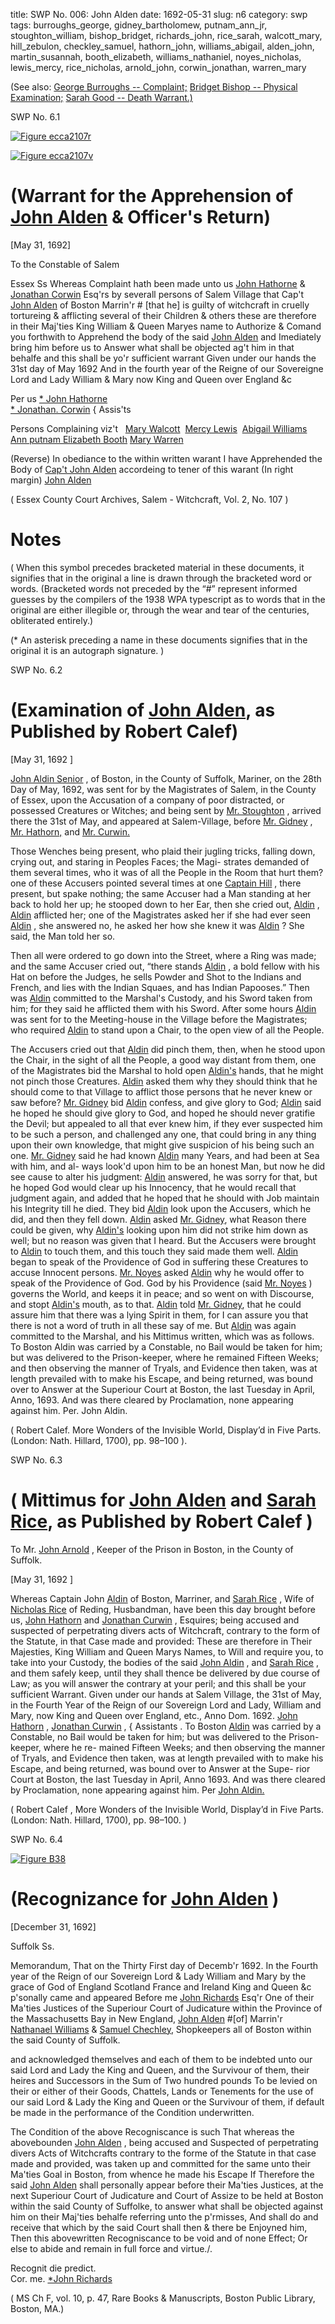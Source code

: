 title: SWP No. 006: John Alden
date: 1692-05-31
slug: n6
category: swp
tags: burroughs_george, gidney_bartholomew, putnam_ann_jr, stoughton_william, bishop_bridget, richards_john, rice_sarah, walcott_mary, hill_zebulon, checkley_samuel, hathorn_john, williams_abigail, alden_john, martin_susannah, booth_elizabeth, williams_nathaniel, noyes_nicholas, lewis_mercy, rice_nicholas, arnold_john, corwin_jonathan, warren_mary




(See also: [George Burroughs -- Complaint;](/n22.html#n22.1) [Bridget Bishop -- Physical Examination;](/n13.html#n13.21) [Sarah Good -- Death Warrant.)](/n2.html#n2.49)

<div markdown class="doc" id="n6.1">

<div class="doc_id">SWP No. 6.1</div>


<span markdown class="figure">[![Figure ecca2107r](archives/ecca/thumb/ecca2107r.jpg)](archives/ecca/large/ecca2107r.jpg)</span>

<span markdown class="figure">[![Figure ecca2107v](archives/ecca/thumb/ecca2107v.jpg)](archives/ecca/large/ecca2107v.jpg)</span>

# (Warrant for the Apprehension of [John Alden](/tag/alden_john.html) & Officer's Return)

[May 31, 1692]

To the Constable of Salem 

Essex Ss Whereas Complaint hath been made unto us [John Hathorne](/tag/hathorn_john.html) & [Jonathan Corwin](/tag/corwin_jonathan.html) Esq'rs by severall persons of Salem Village  that Cap't [John Alden](/tag/alden_john.html) of Boston Marrin'r # [that he] is guilty of witchcraft in cruelly tortureing & afflicting several of their  Children  & others these are therefore in their Maj'ties King William  & Queen Maryes name to Authorize & Comand you forthwith to Apprehend the body of the said [John Alden](/tag/alden_john.html) and Imediately bring him  before us to Answer what shall be objected ag't him in that behalfe and this shall be yo'r sufficient warrant Given under our hands the  31st day of May 1692 And in the fourth year of the Reigne of our Sovereigne Lord and Lady William & Mary now King and Queen  over England &c

Per us [* John Hathorne](/tag/hathorn_john.html)  
[* Jonathan. Corwin](/tag/corwin_jonathan.html) {  Assis'ts  

Persons Complaining viz't   
[Mary Walcott](/tag/walcott_mary.html)  
[Mercy Lewis](/tag/lewis_mercy.html)  
[Abigail Williams](/tag/williams_abigail.html)
[Ann putnam](/tag/putnam_ann_jr.html)[
Elizabeth Booth](/tag/booth_elizabeth.html)
[Mary Warren](/tag/warren_mary.html) 

(Reverse) In obediance to the within written warant I have Apprehended the Body of [Cap't John Alden](/tag/alden_john.html) accordeing to tener of this warant 
(In right margin) [John Alden](/tag/alden_john.html) 

( Essex County Court Archives, Salem - Witchcraft, Vol. 2, No. 107 )

# Notes

( When this symbol precedes bracketed material in these documents, it signifies that in the  original a line is drawn through the bracketed word or words. (Bracketed words not  preceded by the “#” represent informed guesses by the compilers of the 1938 WPA  typescript as to words that in the original are either illegible or, through the wear and  tear of the centuries, obliterated entirely.)

(* An asterisk preceding a name in these documents signifies that in the original it is an  autograph signature. )

</div>


<div markdown class="doc" id="n6.2">

<div class="doc_id">SWP No. 6.2</div>


# (Examination of [John Alden](/tag/alden_john.html), as Published by Robert Calef)

[May 31, 1692 ]

[John Aldin Senior](/tag/alden_john.html) , of Boston, in the County of Suffolk, Mariner, on the 28th Day of May, 1692, was sent for by the Magistrates of Salem, in the County of Essex, upon the Accusation of a  company of poor distracted, or possessed Creatures or Witches;  and being sent by [Mr. Stoughton](/tag/stoughton_william.html) , arrived there the 31st of May,  and appeared at Salem-Village, before [Mr. Gidney](/tag/gidney_bartholomew.html) , [Mr. Hathorn,](/tag/hathorn_john.html)  and [Mr. Curwin.](/tag/corwin_jonathan.html)

Those Wenches being present, who plaid their jugling tricks,  falling down, crying out, and staring in Peoples Faces; the Magi-  strates demanded of them several times, who it was of all the People  in the Room that hurt them? one of these Accusers pointed several  times at one [Captain Hill](/tag/hill_zebulon.html) , there present, but spake nothing; the  same Accuser had a Man standing at her back to hold her up; he  stooped down to her Ear, then she cried out, [Aldin](/tag/alden_john.html) , [Aldin](/tag/alden_john.html) afflicted  her; one of the Magistrates asked her if she had ever seen [Aldin](/tag/alden_john.html) ,  she answered no, he asked her how she knew it was [Aldin](/tag/alden_john.html) ? She  said, the Man told her so.

Then all were ordered to go down into the Street, where a Ring  was made; and the same Accuser cried out, “there stands [Aldin](/tag/alden_john.html) , a  bold fellow with his Hat on before the Judges, he sells Powder and  Shot to the Indians and French, and lies with the Indian Squaes,  and has Indian Papooses.” Then was [Aldin](/tag/alden_john.html) committed to the Marshal's  Custody, and his Sword taken from him; for they said he afflicted  them with his Sword. After some hours [Aldin](/tag/alden_john.html) was sent for to the  Meeting-house in the Village before the Magistrates; who required  [Aldin](/tag/alden_john.html) to stand upon a Chair, to the open view of all the People.

The Accusers cried out that [Aldin](/tag/alden_john.html) did pinch them, then, when  he stood upon the Chair, in the sight of all the People, a good way  distant from them, one of the Magistrates bid the Marshal to hold  open [Aldin's](/tag/alden_john.html) hands, that he might not pinch those Creatures. [Aldin](/tag/alden_john.html)  asked them why they should think that he should come to that  Village to afflict those persons that he never knew or saw before?  [Mr. Gidney](/tag/gidney_bartholomew.html) bid [Aldin](/tag/alden_john.html) confess, and give glory to God; [Aldin](/tag/alden_john.html) said he hoped he should give glory to God, and hoped he should never gratifie the Devil; but appealed to all that ever knew him, if they ever suspected him to be such a person, and challenged any one, that could bring in any thing upon their own knowledge, that might give suspicion of his being such an one. [Mr. Gidney](/tag/gidney_bartholomew.html) said he had known [Aldin](/tag/alden_john.html) many Years, and had been at Sea with him, and al-  ways look'd upon him to be an honest Man, but now he did see cause  to alter his judgment: [Aldin](/tag/alden_john.html) answered, he was sorry for that, but he hoped God would clear up his Innocency, that he would recall  that judgment again, and added that he hoped that he should with  Job maintain his Integrity till he died. They bid [Aldin](/tag/alden_john.html) look upon the Accusers, which he did, and then they fell down. [Aldin](/tag/alden_john.html) asked  [Mr. Gidney](/tag/gidney_bartholomew.html), what Reason there could be given, why [Aldin's](/tag/alden_john.html) looking  upon him did not strike him  down as well; but no reason was given  that I heard. But the Accusers were brought to [Aldin](/tag/alden_john.html) to touch them, and this touch they said made them well. [Aldin](/tag/alden_john.html) began to speak of the Providence of God in suffering these Creatures to accuse Innocent persons. [Mr. Noyes](/tag/noyes_nicholas.html) asked [Aldin](/tag/alden_john.html) why he would offer to speak of the Providence of God. God by his Providence (said [Mr. Noyes](/tag/noyes_nicholas.html) ) governs the World, and keeps it in peace; and so went on with Discourse, and stopt [Aldin's](/tag/alden_john.html) mouth, as to that. [Aldin](/tag/alden_john.html) told [Mr. Gidney](/tag/gidney_bartholomew.html), that he could assure him that there was a lying Spirit in them, for I  can assure you that there is not a word of truth in all these say of me. But [Aldin](/tag/alden_john.html) was again committed to the Marshal, and his Mittimus  written, which was as follows.
  To Boston Aldin was carried by a Constable, no Bail would be taken for him; but was delivered to the Prison-keeper, where he remained Fifteen Weeks; and then observing the manner of Tryals, and Evidence then taken, was at length prevailed with to make his Escape, and being returned, was bound over to Answer at the Superiour Court at Boston, the last Tuesday in April,
Anno, 1693. And was there cleared by Proclamation, none appearing against him.
                                                          Per. John Aldin.

( Robert Calef. More Wonders of the Invisible World, Display’d in Five Parts. (London: Nath. Hillard, 1700), pp. 98–100 ).


</div>



<div markdown class="doc" id="n6.3">

<div class="doc_id">SWP No. 6.3</div>


# ( Mittimus for [John Alden](/tag/alden_john.html) and [Sarah Rice](/tag/rice_sarah.html), as Published by Robert Calef ) 

To Mr. [John Arnold](/tag/arnold_john.html) , Keeper of the Prison in Boston, in the County  of Suffolk. 

[May 31, 1692 ]

Whereas Captain John [Aldin](/tag/alden_john.html) of Boston, Marriner, and [Sarah Rice](/tag/rice_sarah.html) , Wife of [Nicholas Rice](/tag/rice_nicholas.html) of Reding, Husbandman, have been this day brought before us, [John Hathorn](/tag/hathorn_john.html) and [Jonathan Curwin](/tag/corwin_jonathan.html) , Esquires;   being accused and suspected of perpetrating divers acts of Witchcraft,  contrary to the form of the Statute, in that Case made and provided:  These are therefore in Their Majesties, King William and Queen Marys  Names, to Will and require you, to take into your Custody, the  bodies of the said [John Aldin](/tag/alden_john.html) , and [Sarah Rice](/tag/rice_sarah.html) , and them safely keep,  until they shall thence be delivered by due course of Law; as you will  answer the contrary at your peril; and this shall be your sufficient  Warrant. Given under our hands at Salem Village, the 31st of May,  in the Fourth Year of the Reign of our Sovereign Lord and Lady,  William and Mary, now King and Queen over England, etc., Anno  Dom. 1692.
[John Hathorn](/tag/hathorn_john.html) ,  [Jonathan Curwin](/tag/corwin_jonathan.html) , {  Assistants . To Boston [Aldin](/tag/alden_john.html) was carried by a Constable, no Bail would be  taken for him; but was delivered to the Prison-keeper, where he re-  mained Fifteen Weeks; and then observing the manner of Tryals,  and Evidence then taken, was at length prevailed with to make his  Escape, and being returned, was bound over to Answer at the Supe-  rior Court at Boston, the last Tuesday in April, Anno 1693. And  was there cleared by Proclamation, none appearing against him.
Per  [John Aldin.](/tag/alden_john.html) 

( Robert Calef , More Wonders of the Invisible World, Display’d in Five Parts. (London: Nath. Hillard, 1700), pp. 98–100. )

</div>



<div markdown class="doc" id="n6.4">

<div class="doc_id">SWP No. 6.4</div>

<span markdown class="figure">[![Figure B38](archives/BPL/gifs/B38.gif)](archives/BPL/LARGE/B38.jpg)</span>

# (Recognizance for [John Alden](/tag/alden_john.html) )

[December 31, 1692]

Suffolk Ss. 

Memorandum, That on the Thirty First day of Decemb'r 1692.  In the Fourth year of the Reign of our Sovereign Lord & Lady  William and Mary by the grace of God of England Scotland France  and Ireland King and Queen &c p'sonally came and appeared Before  me [John Richards](/tag/richards_john.html) Esq'r One of their Ma'ties Justices of the Superiour  Court of Judicature within the Province of the Massachusetts Bay in  New England, [John Alden](/tag/alden_john.html) #[of] Marrin'r [Nathanael Williams](/tag/williams_nathaniel.html) & [Samuel Chechley](/tag/checkley_samuel.html), Shopkeepers all of Boston within the said County  of Suffolk.

and acknowledged themselves and each of them to be  indebted unto our said Lord and Lady the King and Queen, and the  Survivour of them, their heires and Successors in the Sum of Two  hundred pounds To be levied on their or either of their Goods,  Chattels, Lands or Tenements for the use of our said Lord & Lady  the King and Queen or the Survivour of them, if default be made  in the performance of the Condition underwritten.

The Condition of the above Recogniscance is such That whereas  the abovebounden [John Alden](/tag/alden_john.html) , being accused and Suspected of perpetrating divers Acts of Witchcrafts contrary to the forme of the  Statute in that case made and provided, was taken up and committed  for the same unto their Ma'ties Goal in Boston, from whence he  made his Escape If Therefore the said [John Alden](/tag/alden_john.html) shall personally  appear before their Ma'ties Justices, at the next Superiour Court of  Judicature and Court of Assize to be held at Boston within the said  County of Suffolke, to answer what shall be objected against him on their Maj'ties behalfe referring unto the p'rmisses, And shall do and receive that which by the said Court shall then & there be Enjoyned  him, Then this abovewritten Recogniscance to be void and of none  Effect; Or else to abide and remain in full force and virtue./.

Recognit die predict.   
Cor. me.   [*John Richards](/tag/richards_john.html)

( MS Ch F, vol. 10, p. 47, Rare Books & Manuscripts, Boston Public Library, Boston, MA.)

</div>

